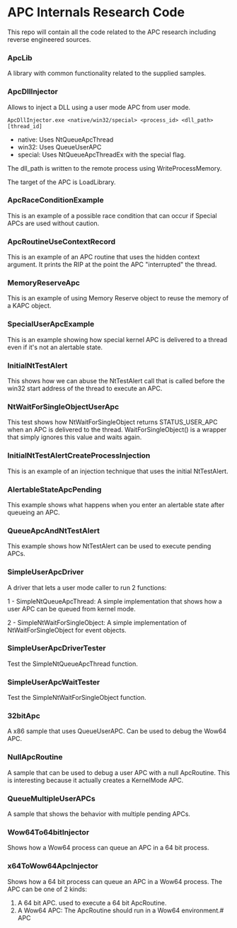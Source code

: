 # APC Internals Research Code

This repo will contain all the code related to the APC research including reverse engineered sources.

### ApcLib

A library with common functionality related to the supplied samples.

### ApcDllInjector

Allows to inject a DLL using a user mode APC from user mode.

```
ApcDllInjector.exe <native/win32/special> <process_id> <dll_path> [thread_id]
```

- native: Uses NtQueueApcThread
- win32: Uses QueueUserAPC
- special: Uses NtQueueApcThreadEx with the special flag.

The dll_path is written to the remote process using WriteProcessMemory.

The target of the APC is LoadLibrary.

### ApcRaceConditionExample

This is an example of a possible race condition that can occur if Special APCs are used without caution. 

### ApcRoutineUseContextRecord

This is an example of an APC routine that uses the hidden context argument. It prints the RIP at the point the APC "interrupted" the
thread.

### MemoryReserveApc

This is an example of using Memory Reserve object to reuse the memory of a KAPC object.

### SpecialUserApcExample

This is an example showing how special kernel APC is delivered to a thread even if it's not an alertable state.

### InitialNtTestAlert

This shows how we can abuse the NtTestAlert call that is called before the win32 start address of the
thread to execute an APC.

### NtWaitForSingleObjectUserApc

This test shows how NtWaitForSingleObject returns STATUS_USER_APC when an APC is delivered to the thread. 
WaitForSingleObject() is a wrapper that simply ignores this value and waits again.

### InitialNtTestAlertCreateProcessInjection

This is an example of an injection technique that uses the initial NtTestAlert.

### AlertableStateApcPending

This example shows what happens when you enter an alertable state after queueing an APC.

### QueueApcAndNtTestAlert

This example shows how NtTestAlert can be used to execute pending APCs.

### SimpleUserApcDriver

A driver that lets a user mode caller to run 2 functions:

1 - SimpleNtQueueApcThread: A simple implementation that shows how a user APC can be queued from 
kernel mode.

2 - SimpleNtWaitForSingleObject: A simple implementation of NtWaitForSingleObject for event objects.

### SimpleUserApcDriverTester

Test the SimpleNtQueueApcThread function.

### SimpleUserApcWaitTester

Test the SimpleNtWaitForSingleObject function.

### 32bitApc

A x86 sample that uses QueueUserAPC. Can be used to debug the Wow64 APC.

### NullApcRoutine

A sample that can be used to debug a user APC with a null ApcRoutine. This is 
interesting because it actually creates a KernelMode APC.

### QueueMultipleUserAPCs

A sample that shows the behavior with multiple pending APCs.


### Wow64To64bitInjector

Shows how a Wow64 process can queue an APC in a 64 bit process.

### x64ToWow64ApcInjector

Shows how a 64 bit process can queue an APC in a Wow64 process. The APC can be one of 2 kinds:

1. A 64 bit APC. used to execute a 64 bit ApcRoutine.
2. A Wow64 APC: The ApcRoutine should run in a Wow64 environment.# APC
